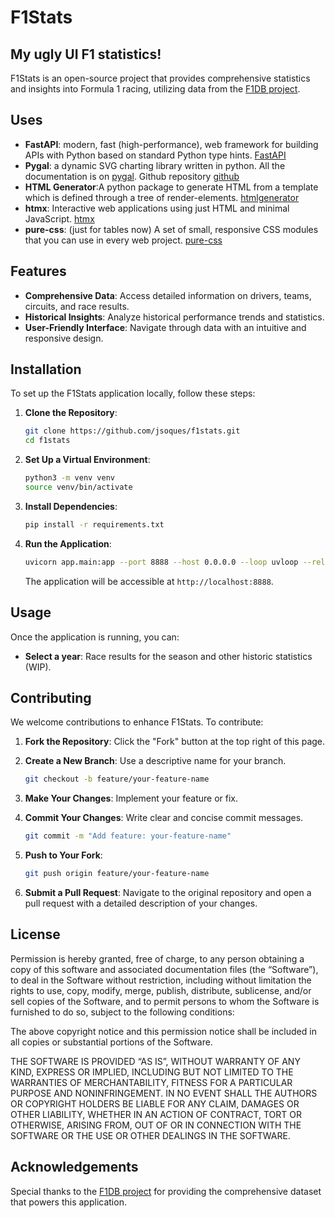 # F1Stats

## My ugly UI F1 statistics!

F1Stats is an open-source project that provides comprehensive statistics and insights into Formula 1 racing, utilizing data from the [F1DB project](https://github.com/f1db/f1db).

## Uses

- **FastAPI**: modern, fast (high-performance), web framework for building APIs with Python based on standard Python type hints. [FastAPI](https://github.com/fastapi/fastapi)
- **Pygal**: a dynamic SVG charting library written in python. All the documentation is on [pygal](https://www.pygal.org/en/stable/).
 Github repository [github](https://github.com/Kozea/pygal)
- **HTML Generator**:A python package to generate HTML from a template which is defined through a tree of render-elements. [htmlgenerator](https://github.com/basxsoftwareassociation/htmlgenerator)
- **htmx**: Interactive web applications using just HTML and minimal JavaScript. [htmx](https://github.com/bigskysoftware/htmx)
- **pure-css**: (just for tables now) A set of small, responsive CSS modules that you can use in every web project. [pure-css](https://github.com/pure-css/pure/)

## Features

- **Comprehensive Data**: Access detailed information on drivers, teams, circuits, and race results.
- **Historical Insights**: Analyze historical performance trends and statistics.
- **User-Friendly Interface**: Navigate through data with an intuitive and responsive design.

## Installation

To set up the F1Stats application locally, follow these steps:

1. **Clone the Repository**:

   ```bash
   git clone https://github.com/jsoques/f1stats.git
   cd f1stats
   ```

2. **Set Up a Virtual Environment**:

   ```bash
   python3 -m venv venv
   source venv/bin/activate
   ```

3. **Install Dependencies**:

   ```bash
   pip install -r requirements.txt
   ```

4. **Run the Application**:

   ```bash
   uvicorn app.main:app --port 8888 --host 0.0.0.0 --loop uvloop --reload
   ```

   The application will be accessible at `http://localhost:8888`.

## Usage

Once the application is running, you can:

- **Select a year**: Race results for the season and other historic statistics (WIP).

## Contributing

We welcome contributions to enhance F1Stats. To contribute:

1. **Fork the Repository**: Click the "Fork" button at the top right of this page.
2. **Create a New Branch**: Use a descriptive name for your branch.

   ```bash
   git checkout -b feature/your-feature-name
   ```

3. **Make Your Changes**: Implement your feature or fix.
4. **Commit Your Changes**: Write clear and concise commit messages.

   ```bash
   git commit -m "Add feature: your-feature-name"
   ```

5. **Push to Your Fork**:

   ```bash
   git push origin feature/your-feature-name
   ```

6. **Submit a Pull Request**: Navigate to the original repository and open a pull request with a detailed description of your changes.

## License

Permission is hereby granted, free of charge, to any person obtaining a copy of this software and associated documentation files (the “Software”), to deal in the Software without restriction, including without limitation the rights to use, copy, modify, merge, publish, distribute, sublicense, and/or sell copies of the Software, and to permit persons to whom the Software is furnished to do so, subject to the following conditions:

The above copyright notice and this permission notice shall be included in all copies or substantial portions of the Software.

THE SOFTWARE IS PROVIDED “AS IS”, WITHOUT WARRANTY OF ANY KIND, EXPRESS OR IMPLIED, INCLUDING BUT NOT LIMITED TO THE WARRANTIES OF MERCHANTABILITY, FITNESS FOR A PARTICULAR PURPOSE AND NONINFRINGEMENT. IN NO EVENT SHALL THE AUTHORS OR COPYRIGHT HOLDERS BE LIABLE FOR ANY CLAIM, DAMAGES OR OTHER LIABILITY, WHETHER IN AN ACTION OF CONTRACT, TORT OR OTHERWISE, ARISING FROM, OUT OF OR IN CONNECTION WITH THE SOFTWARE OR THE USE OR OTHER DEALINGS IN THE SOFTWARE.

## Acknowledgements

Special thanks to the [F1DB project](https://github.com/f1db/f1db) for providing the comprehensive dataset that powers this application.
